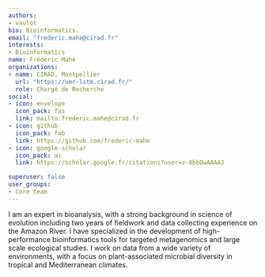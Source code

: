 ```yaml
---
authors:
- vaulot
bio: Bioinformatics.
email: "frederic.mahe@cirad.fr"
interests:
- Bioinformatics
name: Frédéric Mahé
organizations:
- name: CIRAD, Montpellier
  url: "https://umr-lstm.cirad.fr/"
  role: Chargé de Recherche
social:
- icon: envelope
  icon_pack: fas
  link: mailto:frederic.mahe@cirad.fr
- icon: github
  icon_pack: fab
  link: https://github.com/frederic-mahe
- icon: google-scholar
  icon_pack: ai
  link: https://scholar.google.fr/citations?user=v-8bbQwAAAAJ

superuser: false
user_groups:
- Core team
---
```


I am an expert in bioanalysis, with a strong background in science of evolution including two years of fieldwork and data collecting experience on the Amazon River. I have specialized in the development of high-performance bioinformatics tools for targeted metagenomics and large scale ecological studies. I work on data from a wide variety of environments, with a focus on plant-associated microbial diversity in tropical and Mediterranean climates.
